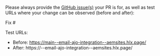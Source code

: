 Please always provide the [GitHub issue(s)](../issues) your PR is for, as well as test URLs where your change can be observed (before and after):

Fix #<gh-issue-id>

Test URLs:
- Before: https://main--email-ajo-integration--aemsites.hlx.page/
- After: https://<branch>--email-ajo-integration--aemsites.hlx.page/
